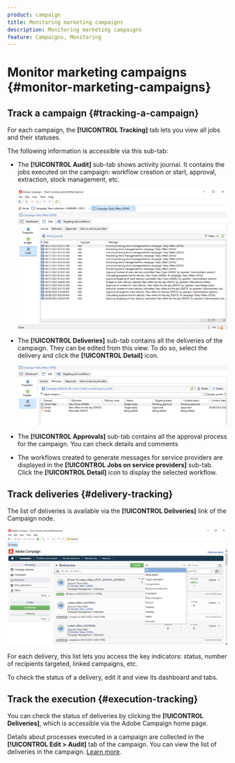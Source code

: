 ```yaml
---
product: campaign
title: Monitoring marketing campaigns
description: Monitoring marketing campaigns
feature: Campaigns, Monitoring
---
```

# Monitor marketing campaigns {#monitor-marketing-campaigns}

## Track a campaign {#tracking-a-campaign}

For each campaign, the **[!UICONTROL Tracking]** tab lets you view all jobs and their statuses. 

The following information is accessible via this sub-tab:

* The **[!UICONTROL Audit]** sub-tab shows activity journal. It contains the jobs executed on the campaign: workflow creation or start, approval, extraction, stock management, etc.

  ![](assets/campaign-audit-tab.png)

* The **[!UICONTROL Deliveries]** sub-tab contains all the deliveries of the campaign. They can be edited from this view. To do so, select the delivery and click the **[!UICONTROL Detail]** icon.

  ![](assets/campaign-delivery-tab.png)
  
* The **[!UICONTROL Approvals]** sub-tab contains all the approval process for the campaign. You can check details and comments

* The workflows created to generate messages for service providers are displayed in the **[!UICONTROL Jobs on service providers]** sub-tab. Click the **[!UICONTROL Detail]** icon to display the selected workflow. 

## Track deliveries {#delivery-tracking}

The list of deliveries is available via the **[!UICONTROL Deliveries]** link of the Campaign node.

![](assets/filter-deliveries-from-homepage.png)

For each delivery, this list lets you access the key indicators: status, number of recipients targeted, linked campaigns, etc.

To check the status of a delivery, edit it and view its dashboard and tabs.

<!--
>[!NOTE]
>
>Information concerning delivery details is available in [this section](../../delivery/using/about-message-tracking.md) section.
--> 

## Track the execution {#execution-tracking}

You can check the status of deliveries by clicking the **[!UICONTROL Deliveries]**, which is accessible via the Adobe Campaign home page.

Details about processes executed in a campaign are collected in the **[!UICONTROL Edit > Audit]** tab of the campaign. You can view the list of deliveries in the campaign. [Learn more](#tracking-a-campaign).
